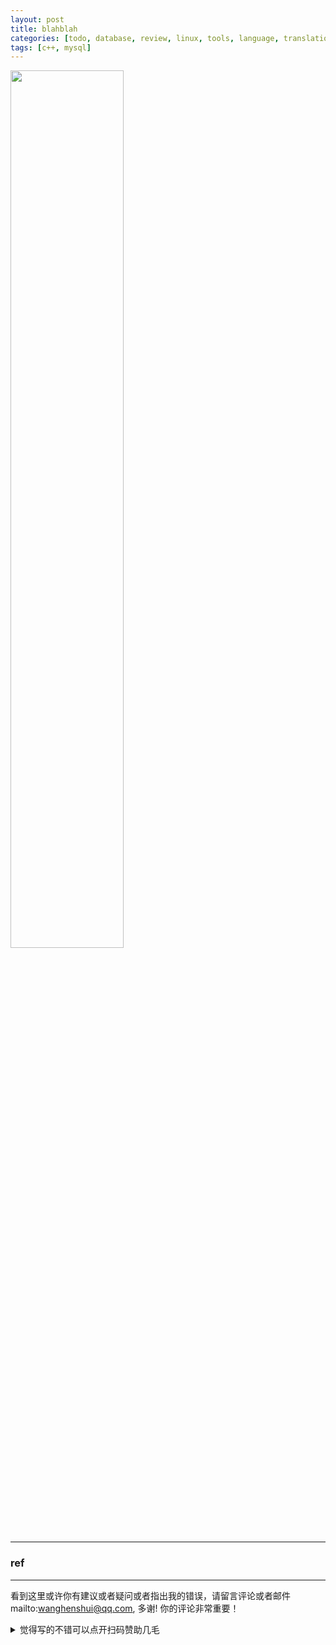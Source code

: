 ```yaml
---
layout: post
title: blahblah
categories: [todo, database, review, linux, tools, language, translation, algorithm, debug]
tags: [c++, mysql]
---
```


<img src="https://wanghenshui.github.io/assets/quadrant.png" alt="" width="60%">

 



---

### ref


---

看到这里或许你有建议或者疑问或者指出我的错误，请留言评论或者邮件mailto:wanghenshui@qq.com, 多谢!  你的评论非常重要！
<details>
<summary>觉得写的不错可以点开扫码赞助几毛</summary>
<img src="https://wanghenshui.github.io/assets/wepay.png" alt="微信转账">
</details>

